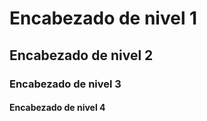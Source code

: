 # Encabezado de nivel 1 

## Encabezado de nivel 2 

### Encabezado de nivel 3
#### Encabezado de nivel 4
